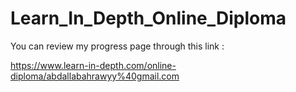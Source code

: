 # Learn_In_Depth_Online_Diploma


You can review my progress page through this link :

  https://www.learn-in-depth.com/online-diploma/abdallabahrawyy%40gmail.com
